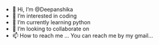 - 👋 Hi, I’m @Deepanshika
- 👀 I’m interested in coding
- 🌱 I’m currently learning python
- 💞️ I’m looking to collaborate on 
- 📫 How to reach me ... You can reach me by my gmail...

<!---
Deepanshika/Deepanshika is a ✨ special ✨ repository because its `README.md` (this file) appears on your GitHub profile.
You can click the Preview link to take a look at your changes.
--->
